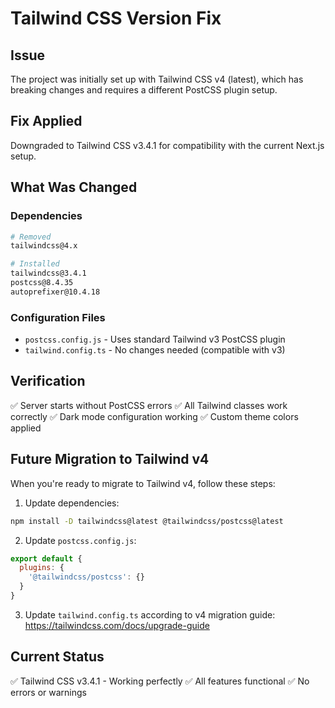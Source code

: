 # Tailwind CSS Version Fix

## Issue
The project was initially set up with Tailwind CSS v4 (latest), which has breaking changes and requires a different PostCSS plugin setup.

## Fix Applied
Downgraded to Tailwind CSS v3.4.1 for compatibility with the current Next.js setup.

## What Was Changed

### Dependencies
```bash
# Removed
tailwindcss@4.x

# Installed
tailwindcss@3.4.1
postcss@8.4.35
autoprefixer@10.4.18
```

### Configuration Files
- `postcss.config.js` - Uses standard Tailwind v3 PostCSS plugin
- `tailwind.config.ts` - No changes needed (compatible with v3)

## Verification
✅ Server starts without PostCSS errors
✅ All Tailwind classes work correctly
✅ Dark mode configuration working
✅ Custom theme colors applied

## Future Migration to Tailwind v4

When you're ready to migrate to Tailwind v4, follow these steps:

1. Update dependencies:
```bash
npm install -D tailwindcss@latest @tailwindcss/postcss@latest
```

2. Update `postcss.config.js`:
```js
export default {
  plugins: {
    '@tailwindcss/postcss': {}
  }
}
```

3. Update `tailwind.config.ts` according to v4 migration guide:
https://tailwindcss.com/docs/upgrade-guide

## Current Status
✅ Tailwind CSS v3.4.1 - Working perfectly
✅ All features functional
✅ No errors or warnings
